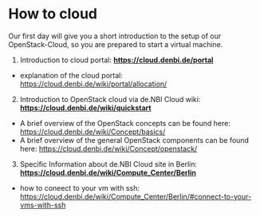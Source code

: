 # How to cloud

Our first day will give you a short introduction to the setup of our OpenStack-Cloud, so you are prepared to start a virtual machine.

1. Introduction to cloud portal: **https://cloud.denbi.de/portal**
  - explanation of the cloud portal: https://cloud.denbi.de/wiki/portal/allocation/
2. Introduction to OpenStack cloud via de.NBI Cloud wiki: **https://cloud.denbi.de/wiki/quickstart**
  - A brief overview of the OpenStack concepts can be found here: https://cloud.denbi.de/wiki/Concept/basics/
  - A brief overview of the general OpenStack components can be found here: https://cloud.denbi.de/wiki/Concept/openstack/
3. Specific Information about de.NBI Cloud site in Berlin: **https://cloud.denbi.de/wiki/Compute_Center/Berlin**
  - how to coneect to your vm with ssh: https://cloud.denbi.de/wiki/Compute_Center/Berlin/#connect-to-your-vms-with-ssh
